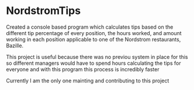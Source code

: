 # NordstromTips

Created a console based program which calculates tips based on the different tip 
percentage of every position, the hours worked, and amount working in each position 
applicable to one of the Nordstrom restaurants, Bazille.

This project is useful because there was no previou system in place for this
so different managers would have to spend hours calculating the tips for everyone
and with this program this process is incredibly faster

Currently I am the only one mainting and contributing to this project
